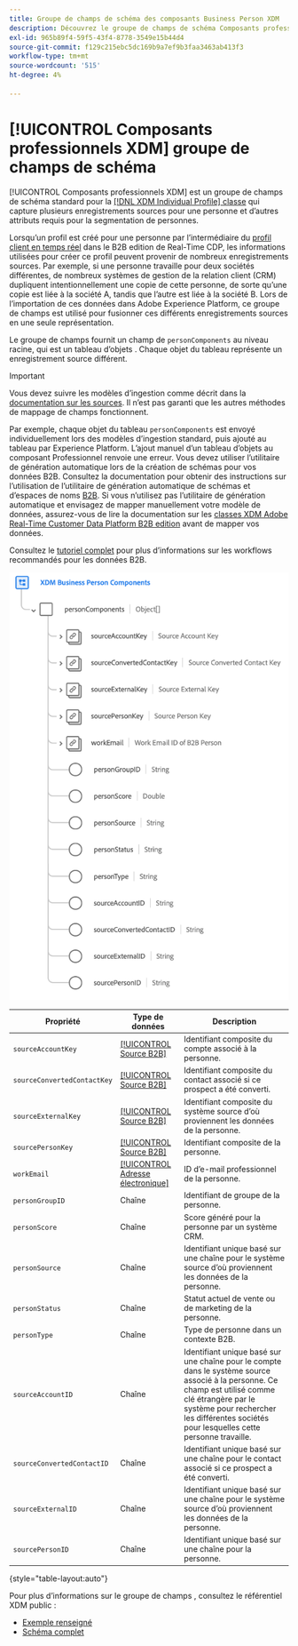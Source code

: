 ```yaml
---
title: Groupe de champs de schéma des composants Business Person XDM
description: Découvrez le groupe de champs de schéma Composants professionnels XDM .
exl-id: 965b89f4-59f5-43f4-8778-3549e15b44d4
source-git-commit: f129c215ebc5dc169b9a7ef9b3faa3463ab413f3
workflow-type: tm+mt
source-wordcount: '515'
ht-degree: 4%

---
```


# [!UICONTROL Composants professionnels XDM] groupe de champs de schéma

[!UICONTROL Composants professionnels XDM] est un groupe de champs de schéma standard pour la [[!DNL XDM Individual Profile] classe](../../classes/individual-profile.md) qui capture plusieurs enregistrements sources pour une personne et d’autres attributs requis pour la segmentation de personnes.

Lorsqu’un profil est créé pour une personne par l’intermédiaire du [profil client en temps réel](../../../profile/home.md) dans le B2B edition de Real-Time CDP, les informations utilisées pour créer ce profil peuvent provenir de nombreux enregistrements sources. Par exemple, si une personne travaille pour deux sociétés différentes, de nombreux systèmes de gestion de la relation client (CRM) dupliquent intentionnellement une copie de cette personne, de sorte qu’une copie est liée à la société A, tandis que l’autre est liée à la société B. Lors de l’importation de ces données dans Adobe Experience Platform, ce groupe de champs est utilisé pour fusionner ces différents enregistrements sources en une seule représentation.

Le groupe de champs fournit un champ de `personComponents` au niveau racine, qui est un tableau d’objets . Chaque objet du tableau représente un enregistrement source différent.

>[!IMPORTANT]
>
>Vous devez suivre les modèles d’ingestion comme décrit dans la [documentation sur les sources](../../../rtcdp/sources/b2b.md). Il n’est pas garanti que les autres méthodes de mappage de champs fonctionnent.
>
>Par exemple, chaque objet du tableau `personComponents` est envoyé individuellement lors des modèles d’ingestion standard, puis ajouté au tableau par Experience Platform. L’ajout manuel d’un tableau d’objets au composant Professionnel renvoie une erreur.
>Vous devez utiliser l’utilitaire de génération automatique lors de la création de schémas pour vos données B2B. Consultez la documentation pour obtenir des instructions sur l’utilisation de l’utilitaire de génération automatique de schémas et d’espaces de noms [B2B](../../../sources/connectors/adobe-applications/marketo/marketo-namespaces.md). Si vous n’utilisez pas l’utilitaire de génération automatique et envisagez de mapper manuellement votre modèle de données, assurez-vous de lire la documentation sur les [classes XDM Adobe Real-Time Customer Data Platform B2B edition](../../../rtcdp/schemas/b2b.md) avant de mapper vos données.
>
>Consultez le [tutoriel complet](../../../rtcdp/b2b-tutorial.md) pour plus d’informations sur les workflows recommandés pour les données B2B.

![](../../images/field-groups/business-person-components.png)

| Propriété | Type de données | Description |
| --- | --- | --- |
| `sourceAccountKey` | [[!UICONTROL Source B2B]](../../data-types/b2b-source.md) | Identifiant composite du compte associé à la personne. |
| `sourceConvertedContactKey` | [[!UICONTROL Source B2B]](../../data-types/b2b-source.md) | Identifiant composite du contact associé si ce prospect a été converti. |
| `sourceExternalKey` | [[!UICONTROL Source B2B]](../../data-types/b2b-source.md) | Identifiant composite du système source d’où proviennent les données de la personne. |
| `sourcePersonKey` | [[!UICONTROL Source B2B]](../../data-types/b2b-source.md) | Identifiant composite de la personne. |
| `workEmail` | [[!UICONTROL Adresse électronique]](../../data-types/b2b-source.md) | ID d’e-mail professionnel de la personne. |
| `personGroupID` | Chaîne | Identifiant de groupe de la personne. |
| `personScore` | Chaîne | Score généré pour la personne par un système CRM. |
| `personSource` | Chaîne | Identifiant unique basé sur une chaîne pour le système source d’où proviennent les données de la personne. |
| `personStatus` | Chaîne | Statut actuel de vente ou de marketing de la personne. |
| `personType` | Chaîne | Type de personne dans un contexte B2B. |
| `sourceAccountID` | Chaîne | Identifiant unique basé sur une chaîne pour le compte dans le système source associé à la personne. Ce champ est utilisé comme clé étrangère par le système pour rechercher les différentes sociétés pour lesquelles cette personne travaille. |
| `sourceConvertedContactID` | Chaîne | Identifiant unique basé sur une chaîne pour le contact associé si ce prospect a été converti. |
| `sourceExternalID` | Chaîne | Identifiant unique basé sur une chaîne pour le système source d’où proviennent les données de la personne. |
| `sourcePersonID` | Chaîne | Identifiant unique basé sur une chaîne pour la personne. |

{style="table-layout:auto"}

Pour plus d’informations sur le groupe de champs , consultez le référentiel XDM public :

* [ Exemple renseigné ](https://github.com/adobe/xdm/blob/master/components/fieldgroups/profile/b2b-person-components.example.1.json)
* [Schéma complet](https://github.com/adobe/xdm/blob/master/components/fieldgroups/profile/b2b-person-components.schema.json)

